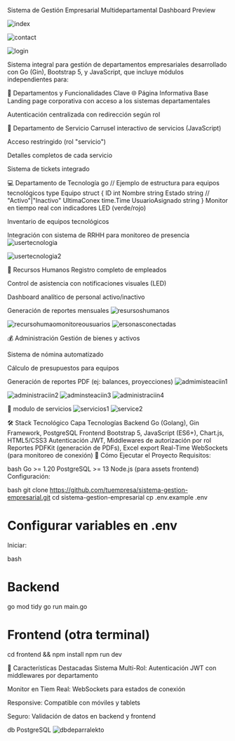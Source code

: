 Sistema de Gestión Empresarial Multidepartamental
Dashboard Preview

![index](https://github.com/user-attachments/assets/59921e40-d518-41d6-ac8f-252b0f320b5c)

![contact](https://github.com/user-attachments/assets/71e45879-b399-4135-9ca1-28a054087465)

![login](https://github.com/user-attachments/assets/7209d978-10c7-4aa1-a190-1017fc6bcac3)


Sistema integral para gestión de departamentos empresariales desarrollado con Go (Gin), Bootstrap 5, y JavaScript, que incluye módulos independientes para:

🏢 Departamentos y Funcionalidades Clave
🌐 Página Informativa Base
Landing page corporativa con acceso a los sistemas departamentales

Autenticación centralizada con redirección según rol

🔧 Departamento de Servicio
Carrusel interactivo de servicios (JavaScript)

Acceso restringido (rol "servicio")

Detalles completos de cada servicio

Sistema de tickets integrado

💻 Departamento de Tecnología
go
// Ejemplo de estructura para equipos tecnológicos
type Equipo struct {
    ID          int
    Nombre      string
    Estado      string // "Activo"|"Inactivo"
    UltimaConex time.Time
    UsuarioAsignado string
}
Monitor en tiempo real con indicadores LED (verde/rojo)

Inventario de equipos tecnológicos

Integración con sistema de RRHH para monitoreo de presencia
![usertecnologia](https://github.com/user-attachments/assets/37ff90bf-e22f-401f-af04-97211ef0c80e)

![usertecnologia2](https://github.com/user-attachments/assets/7c530c7e-4a8b-4b35-8660-8f483d6d03af)


👥 Recursos Humanos
Registro completo de empleados

Control de asistencia con notificaciones visuales (LED)

Dashboard analítico de personal activo/inactivo

Generación de reportes mensuales
![resursoshumanos](https://github.com/user-attachments/assets/ebcd0f96-7bca-451f-85f4-59a4443d81be)

![recursohumaomonitoreousuarios](https://github.com/user-attachments/assets/142b762d-71b4-4db3-a954-fa40090eb591)
![ersonasconectadas](https://github.com/user-attachments/assets/e21be9dc-3ab6-47ec-aaed-c3ba3e663a72)


💰 Administración
Gestión de bienes y activos

Sistema de nómina automatizado

Cálculo de presupuestos para equipos

Generación de reportes PDF (ej: balances, proyecciones)
![admimisteaciin1](https://github.com/user-attachments/assets/4bb158ac-b245-4d5b-9487-f9d919957558)

![administraciin2](https://github.com/user-attachments/assets/183ee3b9-a27e-4a46-91dd-573838aa3787)
![adminsteaciin3](https://github.com/user-attachments/assets/a2a39adc-bfb1-4624-9fe1-d4fe6e60bb14)
![administraciin4](https://github.com/user-attachments/assets/4d7e75bc-89a1-483f-9506-24f62ac971b2)

🚀 modulo de servicios 
![servicios1](https://github.com/user-attachments/assets/3d686df9-efb7-49a2-9d45-7d82853f17e2)
![service2](https://github.com/user-attachments/assets/070031f5-7bc5-41a7-ab65-fd470d6c7e68)


🛠️ Stack Tecnológico
Capa	Tecnologías
Backend	Go (Golang), Gin Framework, PostgreSQL
Frontend	Bootstrap 5, JavaScript (ES6+), Chart.js, HTML5/CSS3
Autenticación	JWT, Middlewares de autorización por rol
Reportes	PDFKit (generación de PDFs), Excel export
Real-Time	WebSockets (para monitoreo de conexión)
🚀 Cómo Ejecutar el Proyecto
Requisitos:

bash
Go >= 1.20
PostgreSQL >= 13
Node.js (para assets frontend)
Configuración:

bash
git clone https://github.com/tuempresa/sistema-gestion-empresarial.git
cd sistema-gestion-empresarial
cp .env.example .env
# Configurar variables en .env
Iniciar:

bash
# Backend
go mod tidy
go run main.go

# Frontend (otra terminal)
cd frontend && npm install
npm run dev

📌 Características Destacadas
Sistema Multi-Rol: Autenticación JWT con middlewares por departamento

Monitor en Tiem Real: WebSockets para estados de conexión

Responsive: Compatible con móviles y tablets

Seguro: Validación de datos en backend y frontend

db PostgreSQL
![dbdeparralekto](https://github.com/user-attachments/assets/eeb262cd-cc67-412b-9b6a-c52617e840a7)





